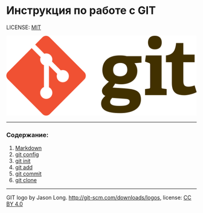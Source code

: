 # Инструкция по работе с GIT

LICENSE: [MIT](./license.md) 

![git-logo](./assets/Git-logo.svg.png)

---

### Содержание:
1. [Markdown](./markdown.md)
2. [git config](./config.md)
3. [git init](./init.md)
4. [git add](./add.md)
5. [git commit](./commit.md)
6. [git clone](./clone.md)

---

GIT logo by Jason Long. http://git-scm.com/downloads/logos, license: [CC BY 4.0](https://creativecommons.org/licenses/by/4.0/legalcode.en)
 

